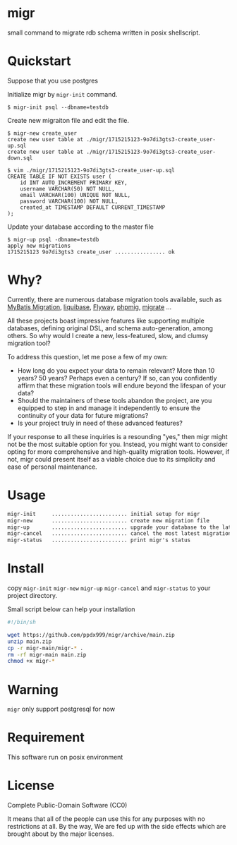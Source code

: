 # migr
small command to migrate rdb schema written in posix shellscript.

# Quickstart

Suppose that you use postgres

Initialize migr by `migr-init` command.

```
$ migr-init psql --dbname=testdb
```

Create new migraiton file and edit the file.

```
$ migr-new create_user
create new user table at ./migr/1715215123-9o7di3gts3-create_user-up.sql
create new user table at ./migr/1715215123-9o7di3gts3-create_user-down.sql

$ vim ./migr/1715215123-9o7di3gts3-create_user-up.sql
CREATE TABLE IF NOT EXISTS user (
    id INT AUTO_INCREMENT PRIMARY KEY,
    username VARCHAR(50) NOT NULL,
    email VARCHAR(100) UNIQUE NOT NULL,
    password VARCHAR(100) NOT NULL,
    created_at TIMESTAMP DEFAULT CURRENT_TIMESTAMP
);
```

Update your database according to the master file

```
$ migr-up psql -dbname=testdb
apply new migrations
1715215123 9o7di3gts3 create_user ................ ok
```

# Why?
Currently, there are numerous database migration tools available, such as [MyBatis Migration](https://github.com/mybatis/migrations), [liquibase](https://github.com/liquibase/liquibase), [Flyway](https://github.com/flyway/flyway), [phpmig](https://github.com/davedevelopment/phpmig), [migrate](https://github.com/golang-migrate/migrate) ...

All these projects boast impressive features like supporting multiple databases, defining original DSL, and schema auto-generation, among others. So why would I create a new, less-featured, slow, and clumsy migration tool?

To address this question, let me pose a few of my own:

- How long do you expect your data to remain relevant? More than 10 years? 50 years? Perhaps even a century? If so, can you confidently affirm that these migration tools will endure beyond the lifespan of your data?
- Should the maintainers of these tools abandon the project, are you equipped to step in and manage it independently to ensure the continuity of your data for future migrations?
- Is your project truly in need of these advanced features?

If your response to all these inquiries is a resounding "yes," then migr might not be the most suitable option for you. Instead, you might want to consider opting for more comprehensive and high-quality migration tools. However, if not, migr could present itself as a viable choice due to its simplicity and ease of personal maintenance.

# Usage

```txt
migr-init     ........................ initial setup for migr
migr-new      ........................ create new migration file
migr-up       ........................ upgrade your database to the latest
migr-cancel   ........................ cancel the most latest migration
migr-status   ........................ print migr's status
```

# Install

copy `migr-init` `migr-new` `migr-up` `migr-cancel` and `migr-status` to your project directory.

Small script below can help your installation

```sh
#!/bin/sh

wget https://github.com/ppdx999/migr/archive/main.zip
unzip main.zip
cp -r migr-main/migr-* .
rm -rf migr-main main.zip
chmod +x migr-*
```

# Warning

`migr` only support postgresql for now

# Requirement

This software run on posix environment

# License

Complete Public-Domain Software (CC0)

It means that all of the people can use this for any purposes with no restrictions at all. By the way, We are fed up with the side effects which are brought about by the major licenses.